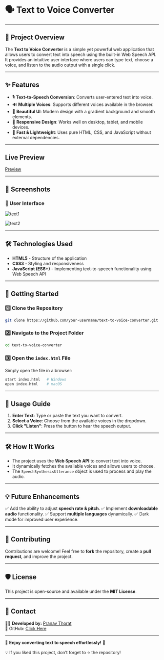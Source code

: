 # 🗣️ Text to Voice Converter

---

## 🎯 Project Overview
The **Text to Voice Converter** is a simple yet powerful web application that allows users to convert text into speech using the built-in Web Speech API. It provides an intuitive user interface where users can type text, choose a voice, and listen to the audio output with a single click.

---

## ✨ Features
- 🎙️ **Text-to-Speech Conversion**: Converts user-entered text into voice.
- 🔊 **Multiple Voices**: Supports different voices available in the browser.
- 🎨 **Beautiful UI**: Modern design with a gradient background and smooth elements.
- 📱 **Responsive Design**: Works well on desktop, tablet, and mobile devices.
- 🚀 **Fast & Lightweight**: Uses pure HTML, CSS, and JavaScript without external dependencies.

---

## Live Preview

[Preview](https://text-to-voice-converter-topaz.vercel.app/)

---

## 📸 Screenshots
### 🎨 User Interface
![text1](https://github.com/user-attachments/assets/3e4a6b46-306e-49d4-87f3-1edccd4c66f3)

![text2](https://github.com/user-attachments/assets/bc55bb79-43f4-4805-883c-fcb759539a49)

---

## 🛠️ Technologies Used
- **HTML5** - Structure of the application
- **CSS3** - Styling and responsiveness
- **JavaScript (ES6+)** - Implementing text-to-speech functionality using Web Speech API

---

## 🚀 Getting Started
### 1️⃣ Clone the Repository
```bash
git clone https://github.com/your-username/text-to-voice-converter.git
```

### 2️⃣ Navigate to the Project Folder
```bash
cd text-to-voice-converter
```

### 3️⃣ Open the `index.html` File
Simply open the file in a browser:
```bash
start index.html   # Windows
open index.html    # macOS
```
---

## 🎯 Usage Guide
1. **Enter Text**: Type or paste the text you want to convert.
2. **Select a Voice**: Choose from the available voices in the dropdown.
3. **Click "Listen"**: Press the button to hear the speech output.

---

## 🛠️ How It Works
- The project uses the **Web Speech API** to convert text into voice.
- It dynamically fetches the available voices and allows users to choose.
- The `SpeechSynthesisUtterance` object is used to process and play the audio.

---

## 💡 Future Enhancements
✅ Add the ability to adjust **speech rate & pitch**.
✅ Implement **downloadable audio** functionality.
✅ Support **multiple languages** dynamically.
✅ Dark mode for improved user experience.

---

## 🤝 Contributing
Contributions are welcome! Feel free to **fork** the repository, create a **pull request**, and improve the project.

---

## 🛡️ License
This project is open-source and available under the **MIT License**.

---

## 📩 Contact
👨‍💻 **Developed by:** [Pranav Thorat](https://www.linkedin.com/in/curiouspranavthorat/)  
🐙 GitHub: [Click Here](https://github.com/PranavThorat1432)  
 

---
🚀 **Enjoy converting text to speech effortlessly!** 🎤

💡 If you liked this project, don’t forget to ⭐ the repository!
